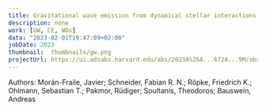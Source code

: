 ```yaml
---
title: Gravitational wave emission from dynamical stellar interactions
description: none
work: [GW, CE, WDs]
data: "2023-02-01T19:47:09+02:00"
jobDate: 2023
thumbnail:  thumbnails/gw.png
projectUrl: https://ui.adsabs.harvard.edu/abs/2023A%26A...672A...9M/abstract
---
```


Authors: Morán-Fraile, Javier; Schneider, Fabian R. N.; Röpke, Friedrich K.; Ohlmann, Sebastian T.; Pakmor, Rüdiger; Soultanis, Theodoros; Bauswein, Andreas
